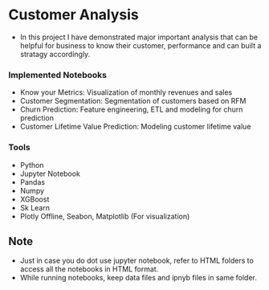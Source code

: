 # Customer Analysis
- In this project I have demonstrated major important analysis that can be helpful for business to know their customer, performance and can built a stratagy accordingly.

### Implemented Notebooks
- Know your Metrics: Visualization of monthly revenues and sales
- Customer Segmentation: Segmentation of customers based on RFM
- Churn Prediction: Feature engineering, ETL and modeling for churn prediction
- Customer Lifetime Value Prediction: Modeling customer lifetime value


### Tools
- Python
- Jupyter Notebook
- Pandas
- Numpy
- XGBoost
- Sk Learn
- Plotly Offline, Seabon, Matplotlib (For visualization)

## Note
- Just in case you do dot use jupyter notebook, refer to HTML folders to access all the notebooks in HTML format.
- While running notebooks, keep data files and ipnyb files in same folder.
